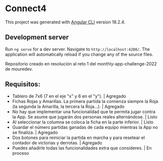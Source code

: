 # Connect4

This project was generated with [Angular CLI](https://github.com/angular/angular-cli) version 18.2.4.

## Development server

Run `ng serve` for a dev server. Navigate to `http://localhost:4200/`. The application will automatically reload if you change any of the source files.

Repositorio creado en resolución al reto 1 del monthly-app-challenge-2022 de mouredev.

## Requisitos:

- Tablero de 7x6 (7 en el eje "x" y 6 en el "y").  | Agregado
- Fichas Rojas y Amarillas. La primera partida la comienza siempre la Roja (la segunda la Amarilla, la tercera la Roja...).  | Agregado
- No hay que implementar una funcionalidad que te permita jugar contra la App. Se asume que jugarán dos personas reales alternándose.  | Listo
- Al seleccionar la columna se coloca la ficha en la parte inferior.  | Listo
- Guardar el número partidas ganadas de cada equipo mientras la App no se finaliza.  | Agregado
- Dos botones para reiniciar la partida en marcha y para resetear el contador de victorias y derrotas.  | Agregado
- Puedes añadirle todas las funcionalidades extra que consideres.  | En proceso

